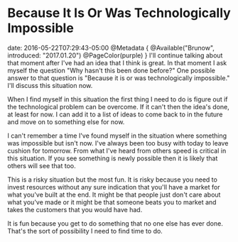 # Because It Is Or Was Technologically Impossible
date: 2016-05-22T07:29:43-05:00
@Metadata {
  @Available("Brunow", introduced: "2017.01.20")
  @PageColor(purple)
}
I'll continue talking about that moment after I've had an idea that I think is great. In that moment I ask myself the question "Why hasn't this been done before?" One possible answer to that question is "Because it is or was technologically impossible." I'll discuss this situation now.

When I find myself in this situation the first thing I need to do is figure out if the technological problem can be overcome. If it can't then the idea's done, at least for now. I can add it to a list of ideas to come back to in the future and move on to something else for now.

I can't remember a time I've found myself in the situation where something was impossible but isn't now. I've always been too busy with today to leave cushion for tomorrow. From what I've heard from others speed is critical in this situation. If you see something is newly possible then it is likely that others will see that too.

This is a risky situation but the most fun. It is risky because you need to invest resources without any sure indication that you'll have a market for what you've built at the end. It might be that people just don't care about what you've made or it might be that someone beats you to market and takes the customers that you would have had.

It is fun because you get to do something that no one else has ever done. That's the sort of possibility I need to find time to do. 
